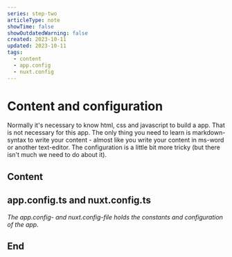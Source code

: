 ```yaml
---
series: step-two
articleType: note
showTime: false
showOutdatedWarning: false
created: 2023-10-11
updated: 2023-10-11
tags:
  - content
  - app.config
  - nuxt.config
---
```


# Content and configuration
Normally it's necessary to know html, css and javascript to build a app. That is not necessary for this app. The only thing you need to learn is markdown-syntax to write your content - almost like you write your content in ms-word or another text-editor. The configuration is a little bit more tricky (but there isn't much we need to do about it).

## Content

## app.config.ts and nuxt.config.ts
*The _app.config_- and _nuxt.config_-file holds the constants and configuration of the app.*

## End
<!-- 
Made by lovkyndig 2023.
-->